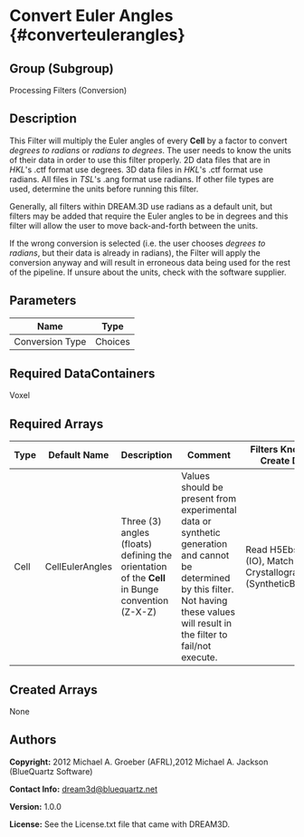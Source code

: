 Convert Euler Angles {#converteulerangles}
======

## Group (Subgroup) ##
Processing Filters (Conversion)

## Description ##
This Filter will multiply the Euler angles of every **Cell** by a factor to convert *degrees to radians* or *radians to degrees*.  The user needs to know the units of their data in order to use this filter properly. 2D data files that are in *HKL*'s .ctf format use degrees. 3D data files in *HKL*'s .ctf format use radians. All files in *TSL*'s .ang format use radians. If other file types are used, determine the units before running this filter.  

Generally, all filters within DREAM.3D use radians as a default unit, but filters may be added that require the Euler angles to be in degrees and this filter will allow the user to move back-and-forth between the units.

If the wrong conversion is selected (i.e. the user chooses *degrees to radians*, but their data is already in radians), the Filter will apply the conversion anyway and will result in erroneous data being used for the rest of the pipeline. If unsure about the units, check with the software supplier. 

## Parameters ##

| Name | Type |
|------|------|
| Conversion Type | Choices |

## Required DataContainers ##
Voxel

## Required Arrays ##

| Type | Default Name | Description | Comment | Filters Known to Create Data |
|------|--------------|-------------|---------|-----|
| Cell | CellEulerAngles | Three (3) angles (floats) defining the orientation of the **Cell** in Bunge convention (Z-X-Z) | Values should be present from experimental data or synthetic generation and cannot be determined by this filter. Not having these values will result in the filter to fail/not execute. | Read H5Ebsd File (IO), Match Crystallography (SyntheticBuilding) |

## Created Arrays ##
None

## Authors ##

**Copyright:** 2012 Michael A. Groeber (AFRL),2012 Michael A. Jackson (BlueQuartz Software)

**Contact Info:** dream3d@bluequartz.net

**Version:** 1.0.0

**License:**  See the License.txt file that came with DREAM3D.



